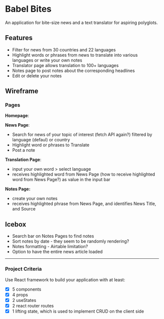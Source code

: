 # Babel Bites

An application for bite-size news and a text translator for aspiring polyglots.

## Features

- Filter for news from 30 countries and 22 languages
- Highlight words or phrases from news to translate into various languages or write your own notes
- Translator page allows translation to 100+ languages
- Notes page to post notes about the corresponding headlines
- Edit or delete your notes

## Wireframe

### Pages

**Homepage**:

**News Page**:

- Search for news of your topic of interest (fetch API again?) filtered by language (defaul) or country
- Highlight word or phrases to Translate
- Post a note

**Translation Page**:

- input your own word > select language
- receives highlighted word from News Page (how to receive highlighted word from News Page?) as value in the input bar

**Notes Page:**

- create your own notes
- receives highlighted phrase from News Page, and identifies News Title, and Source

## Icebox

- Search bar on Notes Pages to find notes
- Sort notes by date - they seem to be randomly rendering?
- Notes formatting - Airtable limitation?
- Option to have the entire news article loaded

---

### Project Criteria

Use React framework to build your application with at least:

- [x] 5 components
- [x] 4 props
- [x] 2 useStates
- [x] 2 react router routes
- [x] 1 lifting state, which is used to implement CRUD on the client side
